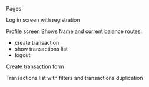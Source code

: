 Pages

Log in screen with registration

Profile screen
Shows Name and current balance
routes:
- create transaction
- show transactions list
- logout
  
Create transaction form

Transactions list with filters and transactions duplication